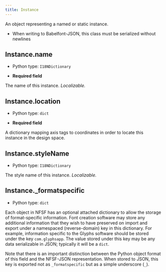 ```yaml
---
title: Instance
---
```

An object representing a named or static instance.
* When writing to Babelfont-JSON, this class must be serialized without newlines
## Instance.name

* Python type: `I18NDictionary`

* **Required field**

The name of this instance. *Localizable.*


## Instance.location

* Python type: `dict`

* **Required field**

A dictionary mapping axis tags to coordinates in order to locate this instance in the design space.


## Instance.styleName

* Python type: `I18NDictionary`

The style name of this instance. *Localizable.*


## Instance._formatspecific

* Python type: `dict`


Each object in NFSF has an optional attached dictionary to allow the storage
of format-specific information. Font creation software may store any additional
information that they wish to have preserved on import and export under a
namespaced (reverse-domain) key in this dictionary. For example, information
specific to the Glyphs software should be stored under the key `com.glyphsapp`.
The value stored under this key may be any data serializable in JSON; typically
it will be a `dict`.

Note that there is an important distinction between the Python object format
of this field and the NFSF-JSON representation. When stored to JSON, this key
is exported not as `_formatspecific` but as a simple underscore (`_`).




